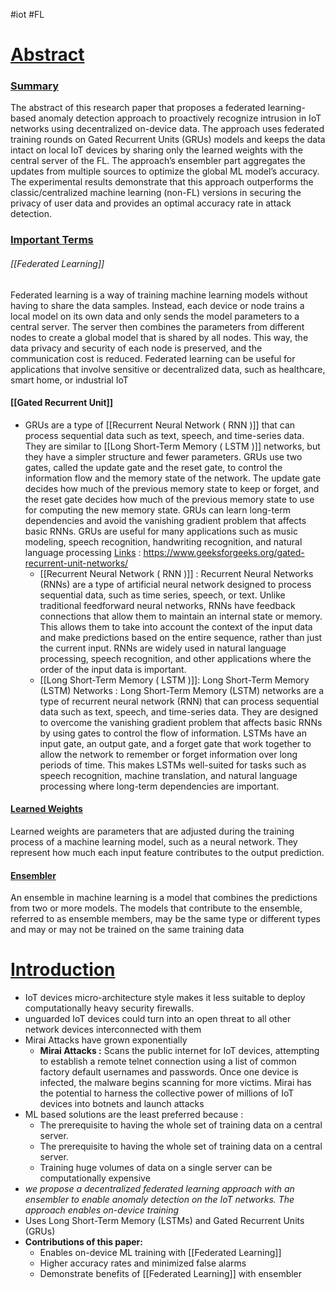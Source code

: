#iot #FL 
# <u>Abstract</u>

### <u>Summary</u>
The abstract of this research paper that proposes a federated learning-based anomaly detection approach to proactively recognize intrusion in IoT networks using decentralized on-device data. The approach uses federated training rounds on Gated Recurrent Units (GRUs) models and keeps the data intact on local IoT devices by sharing only the learned weights with the central server of the FL. The approach’s ensembler part aggregates the updates from multiple sources to optimize the global ML model’s accuracy. The experimental results demonstrate that this approach outperforms the classic/centralized machine learning (non-FL) versions in securing the privacy of user data and provides an optimal accuracy rate in attack detection. 


### <u>Important Terms</u>

###### [[Federated Learning]]
Federated learning is a way of training machine learning models without having to share the data samples. Instead, each device or node trains a local model on its own data and only sends the model parameters to a central server. The server then combines the parameters from different nodes to create a global model that is shared by all nodes. This way, the data privacy and security of each node is preserved, and the communication cost is reduced. Federated learning can be useful for applications that involve sensitive or decentralized data, such as healthcare, smart home, or industrial IoT

#### [[Gated Recurrent Unit]]
- GRUs are a type of [[Recurrent Neural Network ( RNN )]] that can process sequential data such as text, speech, and time-series data. They are similar to [[Long Short-Term Memory ( LSTM )]] networks, but they have a simpler structure and fewer parameters. GRUs use two gates, called the update gate and the reset gate, to control the information flow and the memory state of the network. The update gate decides how much of the previous memory state to keep or forget, and the reset gate decides how much of the previous memory state to use for computing the new memory state. GRUs can learn long-term dependencies and avoid the vanishing gradient problem that affects basic RNNs. GRUs are useful for many applications such as music modeling, speech recognition, handwriting recognition, and natural language processing <u>Links</u> : https://www.geeksforgeeks.org/gated-recurrent-unit-networks/ 
	- [[Recurrent Neural Network ( RNN )]]  : Recurrent Neural Networks (RNNs) are a type of artificial neural network designed to process sequential data, such as time series, speech, or text. Unlike traditional feedforward neural networks, RNNs have feedback connections that allow them to maintain an internal state or memory. This allows them to take into account the context of the input data and make predictions based on the entire sequence, rather than just the current input. RNNs are widely used in natural language processing, speech recognition, and other applications where the order of the input data is important.
	- [[Long Short-Term Memory ( LSTM )]]: Long Short-Term Memory (LSTM) Networks : Long Short-Term Memory (LSTM) networks are a type of recurrent neural network (RNN) that can process sequential data such as text, speech, and time-series data. They are designed to overcome the vanishing gradient problem that affects basic RNNs by using gates to control the flow of information. LSTMs have an input gate, an output gate, and a forget gate that work together to allow the network to remember or forget information over long periods of time. This makes LSTMs well-suited for tasks such as speech recognition, machine translation, and natural language processing where long-term dependencies are important.  

#### <u>Learned Weights</u>
Learned weights are parameters that are adjusted during the training process of a machine learning model, such as a neural network. They represent how much each input feature contributes to the output prediction.

#### <u>Ensembler</u>
An ensemble in machine learning is a model that combines the predictions from two or more models. The models that contribute to the ensemble, referred to as ensemble members, may be the same type or different types and may or may not be trained on the same training data

# <u>Introduction</u>
- IoT devices micro-architecture style makes it less suitable to deploy computationally heavy security firewalls. 
- unguarded IoT devices could  turn into an open threat to all other network devices interconnected with them
- Mirai Attacks have grown exponentially
	- **Mirai Attacks :** Scans the public internet for IoT devices, attempting to establish a remote telnet connection using a list of common factory default usernames and passwords. Once one device is infected, the malware begins scanning for more victims. Mirai has the potential to harness the collective power of millions of IoT devices into botnets and launch attacks 
- ML based solutions are the least preferred because : 
	- The prerequisite to having the whole set of training data on a central server.
	- The prerequisite to having the whole set of training data on a central server.
	- Training huge volumes of data on a single server can be computationally expensive
- *we propose a decentralized federated learning approach with an ensembler to enable anomaly detection on the IoT networks. The approach enables on-device training*
- Uses Long Short-Term Memory (LSTMs) and Gated Recurrent Units (GRUs)
- **Contributions of this paper:**
	- Enables on-device ML training with [[Federated Learning]]
	- Higher accuracy rates and minimized false alarms
	- Demonstrate benefits of [[Federated Learning]] with ensembler